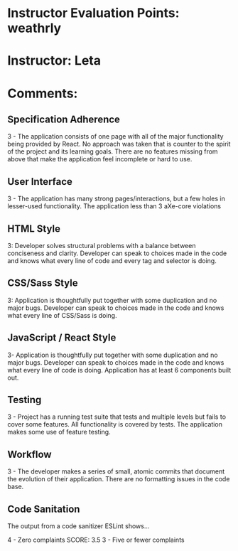 # Instructor Evaluation Points: weathrly
# Instructor: Leta
# Comments:

## Specification Adherence

3 - The application consists of one page with all of the major functionality being provided by React. No approach was taken that is counter to the spirit of the project and its learning goals. There are no features missing from above that make the application feel incomplete or hard to use.


## User Interface

3 - The application has many strong pages/interactions, but a few holes in lesser-used functionality. The application less than 3 aXe-core violations


## HTML Style

3: Developer solves structural problems with a balance between conciseness and clarity. Developer can speak to choices made in the code and knows what every line of code and every tag and selector is doing.


## CSS/Sass Style

3: Application is thoughtfully put together with some duplication and no major bugs. Developer can speak to choices made in the code and knows what every line of CSS/Sass is doing.


## JavaScript / React Style

3- Application is thoughtfully put together with some duplication and no major bugs. Developer can speak to choices made in the code and knows what every line of code is doing. Application has at least 6 components built out.


## Testing

3 - Project has a running test suite that tests and multiple levels but fails to cover some features. All functionality is covered by tests. The application makes some use of feature testing.


## Workflow

3 - The developer makes a series of small, atomic commits that document the evolution of their application. There are no formatting issues in the code base.


## Code Sanitation

The output from a code sanitizer ESLint shows…

4 - Zero complaints
SCORE: 3.5
3 - Five or fewer complaints
